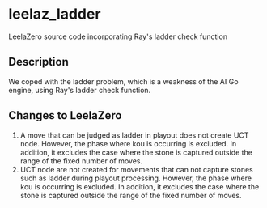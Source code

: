 # leelaz_ladder

LeelaZero source code incorporating Ray's ladder check function

## Description

We coped with the ladder problem, which is a weakness of the AI Go engine, using Ray's ladder check function.

## Changes to LeelaZero

1) A move that can be judged as ladder in playout does not create UCT node.
   However, the phase where kou is occurring is excluded.
   In addition, it excludes the case where the stone is captured outside the range of the fixed number of moves.
2) UCT node are not created for movements that can not capture stones such as ladder during playout processing.
   However, the phase where kou is occurring is excluded.
   In addition, it excludes the case where the stone is captured outside the range of the fixed number of moves.
